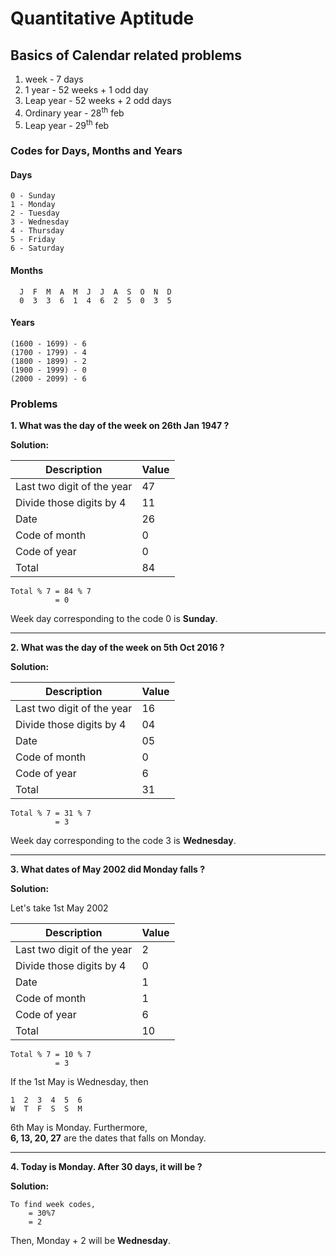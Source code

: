 # Quantitative Aptitude

## Basics of Calendar related problems

1. week - 7 days
2. 1 year - 52 weeks + 1 odd day
3. Leap year - 52 weeks + 2 odd days
4. Ordinary year - 28<sup>th</sup> feb
5. Leap year - 29<sup>th</sup> feb

### Codes for Days, Months and Years

#### Days

```
0 - Sunday
1 - Monday
2 - Tuesday
3 - Wednesday
4 - Thursday
5 - Friday
6 - Saturday
```

#### Months

```
  J  F  M  A  M  J  J  A  S  O  N  D
  0  3  3  6  1  4  6  2  5  0  3  5
```

#### Years

```
(1600 - 1699) - 6
(1700 - 1799) - 4
(1800 - 1899) - 2
(1900 - 1999) - 0
(2000 - 2099) - 6
```

### Problems

**1. What was the day of the week on 26th Jan 1947 ?**

**Solution:**

| Description | Value |
| --- | --- |
| Last two digit of the year | 47 |
| Divide those digits by 4 | 11 |
| Date | 26 |
| Code of month | 0 |
| Code of year | 0 |
| Total | 84 |

```
Total % 7 = 84 % 7
          = 0
```
Week day corresponding to the code 0 is **Sunday**.

---


**2. What was the day of the week on 5th Oct 2016 ?**

**Solution:**

| Description | Value |
| --- | --- |
| Last two digit of the year | 16 |
| Divide those digits by 4 | 04 |
| Date | 05 |
| Code of month | 0 |
| Code of year | 6 |
| Total | 31 |

```
Total % 7 = 31 % 7
          = 3
```
Week day corresponding to the code 3 is **Wednesday**.

---


**3. What dates of May 2002 did Monday falls ?**

**Solution:**

Let's take 1st May 2002

| Description | Value |
| --- | --- |
| Last two digit of the year | 2 |
| Divide those digits by 4 | 0 |
| Date | 1 |
| Code of month | 1 |
| Code of year | 6 |
| Total | 10 |

```
Total % 7 = 10 % 7
          = 3
```
If the 1st May is Wednesday, then 
```
1  2  3  4  5  6
W  T  F  S  S  M
```
6th May is Monday. Furthermore,<br>
**6, 13, 20, 27** are the dates that falls on Monday.

---

**4. Today is Monday. After 30 days, it will be ?**

**Solution:**

```
To find week codes,
    = 30%7
    = 2
```
Then, Monday + 2 will be **Wednesday**.
